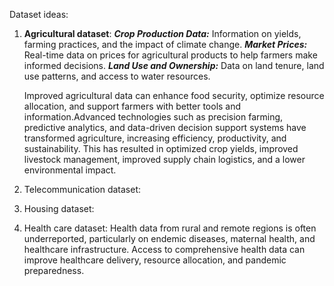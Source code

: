 Dataset ideas:
1. **Agricultural dataset**:
	***Crop Production Data:*** Information on yields, farming practices, and the impact of climate change.
	***Market Prices:*** Real-time data on prices for agricultural products to help farmers make informed decisions.
	***Land Use and Ownership:*** Data on land tenure, land use patterns, and access to water resources.

	Improved agricultural data can enhance food security, optimize resource allocation, and support farmers with better 		tools and information.Advanced technologies such as precision farming, predictive analytics, and data-driven decision
	support systems have transformed agriculture, increasing efficiency, productivity, and sustainability. This has
	resulted in optimized crop yields, improved livestock management, improved supply chain logistics, and a lower			environmental impact.

3. Telecommunication dataset:
4. Housing dataset:
5. Health care dataset: Health data from rural and remote regions is often underreported, particularly on endemic diseases, maternal health, and healthcare infrastructure.
Access to comprehensive health data can improve healthcare delivery, resource allocation, and pandemic preparedness.
